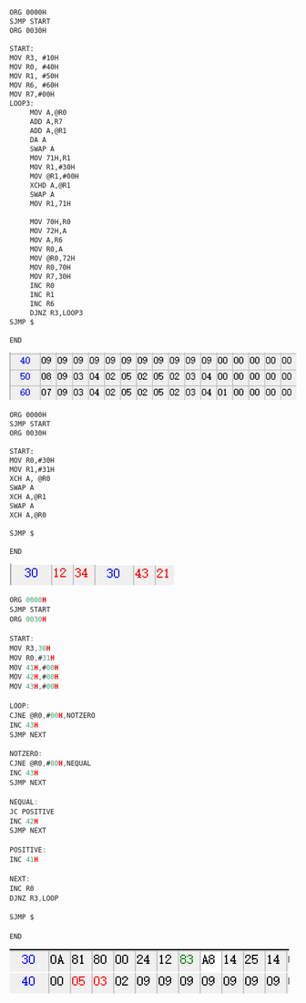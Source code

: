 ```assembly
ORG 0000H
SJMP START
ORG 0030H

START:
MOV R3, #10H
MOV R0, #40H
MOV R1, #50H
MOV R6, #60H
MOV R7,#00H
LOOP3:
     MOV A,@R0
     ADD A,R7
     ADD A,@R1
     DA A
     SWAP A
     MOV 71H,R1
     MOV R1,#30H
     MOV @R1,#00H
     XCHD A,@R1
     SWAP A
     MOV R1,71H
     
     MOV 70H,R0
     MOV 72H,A
     MOV A,R6
     MOV R0,A
     MOV @R0,72H
     MOV R0,70H
     MOV R7,30H
     INC R0
     INC R1
     INC R6
     DJNZ R3,LOOP3
SJMP $

END

```

![image-20240402210536358](./assets/image-20240402210536358.png)

```assembly
ORG 0000H
SJMP START
ORG 0030H

START:
MOV R0,#30H
MOV R1,#31H
XCH A, @R0
SWAP A
XCH A,@R1
SWAP A
XCH A,@R0

SJMP $

END
```

![image-20240402211129404](./assets/image-20240402211129404.png)![image-20240402211133595](./assets/image-20240402211133595.png)

```c
ORG 0000H
SJMP START
ORG 0030H

START:
MOV R3,30H
MOV R0,#31H
MOV 41H,#00H
MOV 42H,#00H
MOV 43H,#00H

LOOP:
CJNE @R0,#00H,NOTZERO
INC 43H
SJMP NEXT

NOTZERO:
CJNE @R0,#80H,NEQUAL
INC 43H
SJMP NEXT

NEQUAL:
JC POSITIVE
INC 42H
SJMP NEXT

POSITIVE:
INC 41H

NEXT:
INC R0
DJNZ R3,LOOP

SJMP $

END

```

![image-20240402215822124](./assets/image-20240402215822124.png)